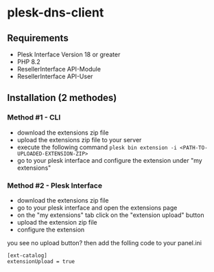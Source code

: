 # plesk-dns-client

## Requirements
- Plesk Interface Version 18 or greater
- PHP 8.2
- ResellerInterface API-Module
- ResellerInterface API-User

## Installation (2 methodes)

### Method #1 - CLI
- download the extensions zip file
- upload the extensions zip file to your server
- execute the following command `plesk bin extension -i <PATH-TO-UPLOADED-EXTENSION-ZIP>`
- go to your plesk interface and configure the extension under "my extensions"

### Method #2 - Plesk Interface
- download the extensions zip file
- go to your plesk interface and open the extensions page
- on the "my extensions" tab click on the "extension upload" button
- upload the extension zip file
- configure the extension

you see no upload button? then add the folling code to your panel.ini
```
[ext-catalog]
extensionUpload = true
```